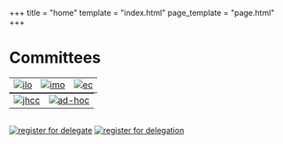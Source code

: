 +++
title = "home"
template = "index.html"
page_template = "page.html"
+++

<style>
div img {
  margin: 0 auto;
  width: 200px;
  height: auto;
}

table {
  margin: 0 auto;
}
</style>

# Committees

||||
|---|---|---|
|[![ilo](/ilo.png)](/register)|[![imo](/imo.png)](/register)|[![ec](/ec.png)](/register)|

|||
|---|---|
|[![jhcc](/jhcc.png)](/register)|[![ad-hoc](/adhoc.png)](/register)|

<br />

[![register for delegate](/reg-btn.png)](/reg-for-delegate)
[![register for delegation](/reg-delegations.png)](/reg-for-delegation)
